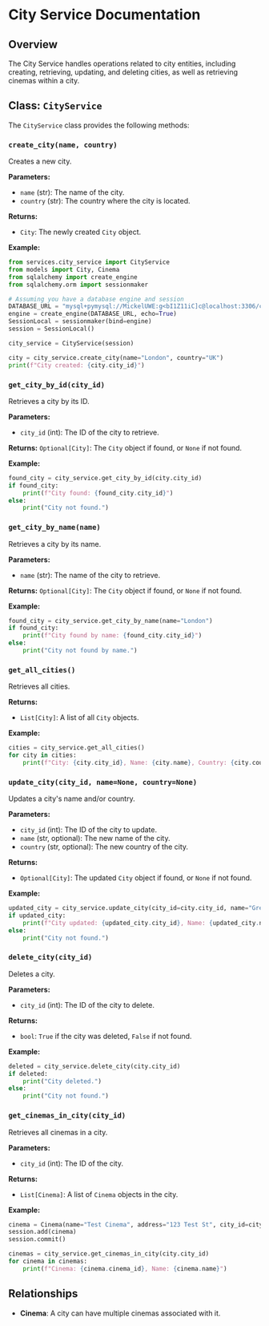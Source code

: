 # City Service Documentation

## Overview

The City Service handles operations related to city entities, including creating, retrieving, updating, and deleting cities, as well as retrieving cinemas within a city.

## Class: `CityService`

The `CityService` class provides the following methods:

### `create_city(name, country)`
Creates a new city.

**Parameters:**
- `name` (str): The name of the city.
- `country` (str): The country where the city is located.

**Returns:**
- `City`: The newly created `City` object.

**Example:**
```python
from services.city_service import CityService
from models import City, Cinema
from sqlalchemy import create_engine
from sqlalchemy.orm import sessionmaker

# Assuming you have a database engine and session
DATABASE_URL = "mysql+pymysql://MickelUWE:g<bI1Z11iC]c@localhost:3306/cinema"
engine = create_engine(DATABASE_URL, echo=True)
SessionLocal = sessionmaker(bind=engine)
session = SessionLocal()

city_service = CityService(session)

city = city_service.create_city(name="London", country="UK")
print(f"City created: {city.city_id}")
```

### `get_city_by_id(city_id)`
Retrieves a city by its ID.

**Parameters:**
- `city_id` (int): The ID of the city to retrieve.

**Returns:**
`Optional[City]`: The `City` object if found, or `None` if not found.

**Example:**
```python
found_city = city_service.get_city_by_id(city.city_id)
if found_city:
    print(f"City found: {found_city.city_id}")
else:
    print("City not found.")
```

### `get_city_by_name(name)`
Retrieves a city by its name.

**Parameters:**
- `name` (str): The name of the city to retrieve.

**Returns:**
`Optional[City]`: The `City` object if found, or `None` if not found.

**Example:**
```python
found_city = city_service.get_city_by_name(name="London")
if found_city:
    print(f"City found by name: {found_city.city_id}")
else:
    print("City not found by name.")
```

### `get_all_cities()`
Retrieves all cities.

**Returns:**
- `List[City]`: A list of all `City` objects.

**Example:**
```python
cities = city_service.get_all_cities()
for city in cities:
    print(f"City: {city.city_id}, Name: {city.name}, Country: {city.country}")
```

### `update_city(city_id, name=None, country=None)`
Updates a city's name and/or country.

**Parameters:**
- `city_id` (int): The ID of the city to update.
- `name` (str, optional): The new name of the city.
- `country` (str, optional): The new country of the city.

**Returns:**
- `Optional[City]`: The updated `City` object if found, or `None` if not found.

**Example:**
```python
updated_city = city_service.update_city(city_id=city.city_id, name="Greater London")
if updated_city:
    print(f"City updated: {updated_city.city_id}, Name: {updated_city.name}")
else:
    print("City not found.")
```

### `delete_city(city_id)`
Deletes a city.

**Parameters:**

- `city_id` (int): The ID of the city to delete.

**Returns:**
- `bool`: `True` if the city was deleted, `False` if not found.

**Example:**
```python
deleted = city_service.delete_city(city.city_id)
if deleted:
    print("City deleted.")
else:
    print("City not found.")
```

### `get_cinemas_in_city(city_id)`
Retrieves all cinemas in a city.

**Parameters:**
- `city_id` (int): The ID of the city.

**Returns:**
- `List[Cinema]`: A list of `Cinema` objects in the city.

**Example:**
```python
cinema = Cinema(name="Test Cinema", address="123 Test St", city_id=city.city_id)
session.add(cinema)
session.commit()

cinemas = city_service.get_cinemas_in_city(city.city_id)
for cinema in cinemas:
    print(f"Cinema: {cinema.cinema_id}, Name: {cinema.name}")
```

## Relationships
- **Cinema**: A city can have multiple cinemas associated with it.

